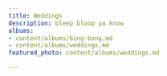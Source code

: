 ```yaml
---
title: Weddings
description: bleep bloop ya know
albums:
- content/albums/bing-bong.md
- content/albums/weddings.md
featured_photo: content/albums/weddings.md

---
```

